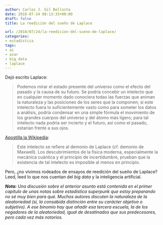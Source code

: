 ```yaml
---
author: Carlos J. Gil Bellosta
date: 2018-07-24 08:13:33+00:00
draft: false
title: La reedición del sueño de Laplace

url: /2018/07/24/la-reedicion-del-sueno-de-laplace/
categories:
- estadística
tags:
- ai
- azar
- big data
- laplace
---
```


Dejó escrito Laplace:



<blockquote>Podemos mirar el estado presente del universo como el efecto del pasado y la causa de su futuro. Se podría concebir un intelecto que en cualquier momento dado conociera todas las fuerzas que animan la naturaleza y las posiciones de los seres que la componen; si este intelecto fuera lo suficientemente vasto como para someter los datos a análisis, podría condensar en una simple fórmula el movimiento de los grandes cuerpos del universo y del átomo más ligero; para tal intelecto nada podría ser incierto y el futuro, así como el pasado, estarían frente a sus ojos.</blockquote>



[Apostilla la Wikipedia](https://es.wikipedia.org/wiki/Pierre-Simon_Laplace):



<blockquote>Este intelecto se refiere al demonio de Laplace (cf. demonio de Maxwell). Los descubrimientos de la física moderna, especialmente la mecánica cuántica y el principio de incertidumbre, prueban que la existencia de tal intelecto es imposible al menos en principio.</blockquote>



Pero, ¿no vivimos rodeados de ensayos de reedición del sueño de Laplace? Leed, leed lo que nos cuentan del _big data_ y la inteligencia artificial.

_**Nota:** Una discusión sobre el anterior asunto está contenida en el primer capítulo de unas notas sobre estadística superpunk que estoy preparando no sé muy bien para qué. Muchos autores discuten la naturaleza de la aleatoriedad (sí, la consabida distinción entre su carácter objetivo o subjetivo). A ese binomio hay que añadir esa tercera escuela, la de los negadores de la aleatoriedad, igual de desatinados que sus predecesores, pero cada vez más notorios._
